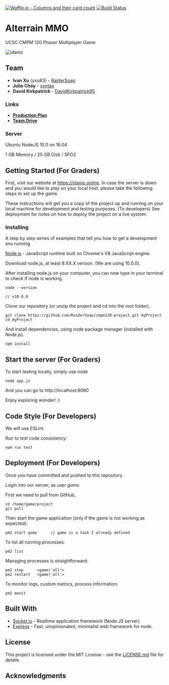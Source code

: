 [![Waffle.io - Columns and their card count](https://badge.waffle.io/RaiderSoap/cmpm120-project.png?columns=all)](https://waffle.io/RaiderSoap/cmpm120-project?utm_source=badge)
[![Build Status](https://travis-ci.org/RaiderSoap/cmpm120-project.svg?branch=master)](https://travis-ci.org/RaiderSoap/cmpm120-project)


# Alterrain MMO

UCSC CMPM 120 Phaser Multiplayer Game

![idanio](https://lh3.googleusercontent.com/aFFYSESE8jP0ZcKnuHvzoMPax--0lzu1CCx-nAlrrT709nIDy3y1twr6CdCdApdzCtI5uwryoI_dEp-ZCfS2MqtRAlQvWExQ966Bm4FrW7EcVf-sl-lCmPnhpEH1KRRq-yIvP3TCqoiHiJOUlZyGHc2ftPnfYh4wjDqhtr_icgjtScE1MViGMvDxm7UZ8tW6EBhiv_N3OeMAZbAoEqxaiOnMsUzZSAOui_BGz5iQX104Nb84552h9cUk-wt_ityrd4_KIAyrbgYE8zd4YA44vGQ6zJYGtG-bMaABTB-2mPQdiFeqUFmRj66_kDe-7ETAYqNxa0hEX7nJ_DBlC6botTSpdpVx55LdMkkJ2MWSmTGrQ3bqFuLA28SVUsup7X4LPU2DCw0ZIFqIwcxbYO05-1SRTssNUpuj-m9soFTUBC8ACWBpBpH4UP6XVq1OujqfF_lfRRX45Bp4rJ2dajWQVwnVKoEolK2XbtiVevoRXt4tFJ8xcbFAuH_0sNQURlvoNpSc3cO2T0O4ej07mmVxmhhdyiykVaaijHoxM1EppJgGR2_v3MkDZbljWfmdy2VRyDKXDRLq_pXN0LjGR3d_p23dJsVFpTdOQ8DR-Q=w1377-h367-no "idanio")


## Team

* **Ivan Xu** (yxu83) - [RaiderSoap](https://github.com/RaiderSoap)
* **Julio Choy** - [svntax](https://github.com/svntax)
* **David Kirkpatrick** - [DavidKirkpatrick95](https://github.com/DavidKirkpatrick95)

### Links

* **[Production Plan](https://docs.google.com/spreadsheets/d/1j9RkvIJDULHMqaTGhHoymikjDXNxcCUxKwtvIhiS2I4/edit?usp=drive_web&ouid=101774301194820727572)**
* **[Team Drive](https://drive.google.com/drive/u/1/folders/0AAoaaZ8jLRMSUk9PVA)**

### Server

Ubuntu NodeJS 10.0 on 16.04

1 GB Memory / 25 GB Disk / SFO2

## Getting Started (For Graders)

First, visit our website at https://idanio.online. In case the server is down and you would like to play on your local host, please take the following steps to set up the game.  

These instructions will get you a copy of the project up and running on your local machine for development and testing purposes. (To developers) See deployment for notes on how to deploy the project on a live system.

### Installing

A step by step series of examples that tell you how to get a development env running

[Node.js](https://nodejs.org/en/) - JavaScript runtime built on Chrome's V8 JavaScript engine. 

Download node.js, at least 8.XX.X version. (We are using 10.0.0).

After installing node.js on your computer, you can now type in your terminal to check if node is working.

```
node --version

// v10.0.0
```

Clone our repository (or unzip the project and cd into the root folder),

```
git clone https://github.com/RaiderSoap/cmpm120-project.git myProject
cd myProject
```

And install dependencies, using node package manager (installed with Node.js).

```
npm install
```

## Start the server (For Graders)

To start testing locally, simply use node

```
node app.js
```

And you can go to http://localhost:8080

Enjoy exploring wonder!
:) 

## Code Style (For Developers)

We will use ESLint.

Run to test code consistency:

```
npm run test
```

## Deployment (For Developers)

Once you have committed and pushed to this repository

Login into our server, as user *game*


First we need to pull from GitHub,

```
cd /home/game/project
git pull
```

Then start the game application (only if the game is not working as expected):

```
pm2 start game      // game is a task I already defined
```

To list all running processes:

```
pm2 list
```

Managing processes is straightforward:

```
pm2 stop      <game|'all'>
pm2 restart   <game|'all'>
```

To monitor logs, custom metrics, process information:

```
pm2 monit
```

## Built With

* [Socket.io](http://socket.io) - Realtime application framework (Node.JS server)
* [Express](https://expressjs.com/) - Fast, unopinionated, minimalist web framework for node.

## License

This project is licensed under the MIT License - see the [LICENSE.md](LICENSE.md) file for details

## Acknowledgments

